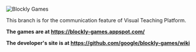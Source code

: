![Blockly Games](https://raw.githubusercontent.com/wiki/google/blockly-games/title.png)

This branch is for the communication feature of Visual Teaching Platform.

**The games are at https://blockly-games.appspot.com/**

**The developer's site is at https://github.com/google/blockly-games/wiki**
